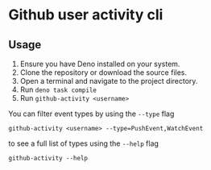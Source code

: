 # Github user activity cli

## Usage

1. Ensure you have Deno installed on your system.
2. Clone the repository or download the source files.
3. Open a terminal and navigate to the project directory.
4. Run `deno task compile`
5. Run `github-activity <username>`

You can filter event types by using the `--type` flag

```
github-activity <username> --type=PushEvent,WatchEvent
```

to see a full list of types using the `--help` flag

```
github-activity --help
```
